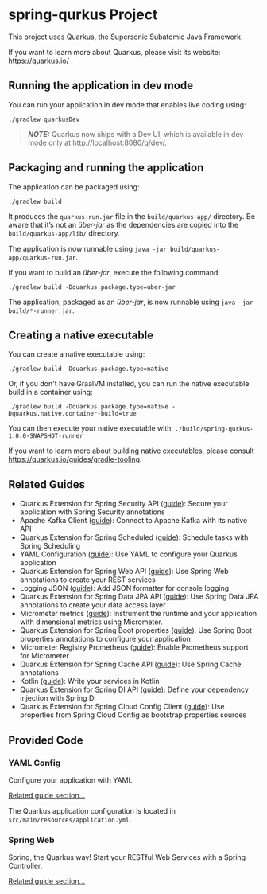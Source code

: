 # spring-qurkus Project

This project uses Quarkus, the Supersonic Subatomic Java Framework.

If you want to learn more about Quarkus, please visit its website: https://quarkus.io/ .

## Running the application in dev mode

You can run your application in dev mode that enables live coding using:
```shell script
./gradlew quarkusDev
```

> **_NOTE:_**  Quarkus now ships with a Dev UI, which is available in dev mode only at http://localhost:8080/q/dev/.

## Packaging and running the application

The application can be packaged using:
```shell script
./gradlew build
```
It produces the `quarkus-run.jar` file in the `build/quarkus-app/` directory.
Be aware that it’s not an _über-jar_ as the dependencies are copied into the `build/quarkus-app/lib/` directory.

The application is now runnable using `java -jar build/quarkus-app/quarkus-run.jar`.

If you want to build an _über-jar_, execute the following command:
```shell script
./gradlew build -Dquarkus.package.type=uber-jar
```

The application, packaged as an _über-jar_, is now runnable using `java -jar build/*-runner.jar`.

## Creating a native executable

You can create a native executable using: 
```shell script
./gradlew build -Dquarkus.package.type=native
```

Or, if you don't have GraalVM installed, you can run the native executable build in a container using: 
```shell script
./gradlew build -Dquarkus.package.type=native -Dquarkus.native.container-build=true
```

You can then execute your native executable with: `./build/spring-qurkus-1.0.0-SNAPSHOT-runner`

If you want to learn more about building native executables, please consult https://quarkus.io/guides/gradle-tooling.

## Related Guides

- Quarkus Extension for Spring Security API ([guide](https://quarkus.io/guides/spring-security)): Secure your application with Spring Security annotations
- Apache Kafka Client ([guide](https://quarkus.io/guides/kafka)): Connect to Apache Kafka with its native API
- Quarkus Extension for Spring Scheduled ([guide](https://quarkus.io/guides/spring-scheduled)): Schedule tasks with Spring Scheduling
- YAML Configuration ([guide](https://quarkus.io/guides/config#yaml)): Use YAML to configure your Quarkus application
- Quarkus Extension for Spring Web API ([guide](https://quarkus.io/guides/spring-web)): Use Spring Web annotations to create your REST services
- Logging JSON ([guide](https://quarkus.io/guides/logging#json-logging)): Add JSON formatter for console logging
- Quarkus Extension for Spring Data JPA API ([guide](https://quarkus.io/guides/spring-data-jpa)): Use Spring Data JPA annotations to create your data access layer
- Micrometer metrics ([guide](https://quarkus.io/guides/micrometer)): Instrument the runtime and your application with dimensional metrics using Micrometer.
- Quarkus Extension for Spring Boot properties ([guide](https://quarkus.io/guides/spring-boot-properties)): Use Spring Boot properties annotations to configure your application
- Micrometer Registry Prometheus ([guide](https://quarkus.io/guides/micrometer)): Enable Prometheus support for Micrometer
- Quarkus Extension for Spring Cache API ([guide](https://quarkus.io/guides/spring-cache)): Use Spring Cache annotations
- Kotlin ([guide](https://quarkus.io/guides/kotlin)): Write your services in Kotlin
- Quarkus Extension for Spring DI API ([guide](https://quarkus.io/guides/spring-di)): Define your dependency injection with Spring DI
- Quarkus Extension for Spring Cloud Config Client ([guide](https://quarkus.io/guides/spring-cloud-config-client)): Use properties from Spring Cloud Config as bootstrap properties sources

## Provided Code

### YAML Config

Configure your application with YAML

[Related guide section...](https://quarkus.io/guides/config-reference#configuration-examples)

The Quarkus application configuration is located in `src/main/resources/application.yml`.

### Spring Web

Spring, the Quarkus way! Start your RESTful Web Services with a Spring Controller.

[Related guide section...](https://quarkus.io/guides/spring-web#greetingcontroller)
